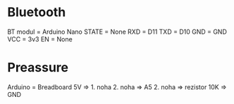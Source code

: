 

# Bluetooth

BT modul = Arduino Nano
STATE = None
RXD = D11
TXD = D10
GND = GND
VCC = 3v3
EN = None

# Preassure

Arduino = Breadboard
5V => 1. noha
2. noha => A5
2. noha => rezistor 10K => GND

